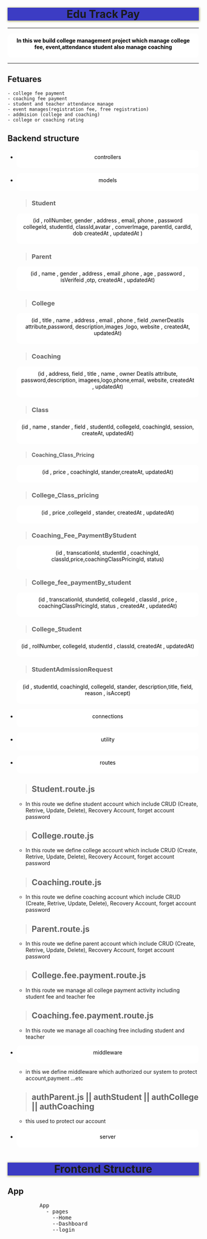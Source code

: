 # Edu Track Pay
---
**In this we build college management project which manage college fee, event,attendance student also manage coaching**
___
 ## Fetuares
    - college fee payment
    - coaching fee payment
    - student and teacher attendance manage
    - event manages(registration fee, free registration)
    - addmision (college and coaching)
    - college or coaching rating
 ## Backend structure
 - controllers
 - models<br>
     > ### Student 
     (id , rollNumber, gender , address , email, phone , password collegeId, studentId, classId,avatar , converImage, parentId, cardId, dob createdAt , updatedAt )
     <br> 
     > ### Parent 
     (id , name , gender , address , email ,phone , age , password , isVerifeid ,otp, createdAt , updatedAt)
     <br>
     > ### College 
     (id , title , name , address , email , phone , field ,ownerDeatils attribute,password, description,images ,logo, website , createdAt, updatedAt)
     <br>
     > ### Coaching
      (id , address, field , title , name , owner Deatils attribute, password,description, imagees,logo,phone,email, website, createdAt , updatedAt)
     <br>
     > ### Class 
     (id , name , stander , field , studentId, collegeId, coachingId, session, createAt, updatedAt)
     <br>
     > #### Coaching_Class_Pricing 
     (id , price , coachingId, stander,createAt, updatedAt)
     <br>
     > ### College_Class_pricing 
     (id , price ,collegeId , stander, createdAt , updatedAt)
     <br>
     >### Coaching_Fee_PaymentByStudent 
     (id , transcationId, studentId , coachingId, classId,price,coachingClassPricingId, status)
     <br>
     > ### College_fee_paymentBy_student 
     (id , transcationId, stundetId, collegeId , classId , price , coachingClassPricingId, status , createdAt , updatedAt)
     <br>
     > ### College_Student 
     (id , rollNumber, collegeId, studentId , classId, createdAt , updatedAt)
     <br>
     > ### StudentAdmissionRequest
     (id , studentId, coachingId, collegeId, stander, description,title, field, reason , isAccept)

 - connections
 - utility
 - routes
   > ## Student.route.js 
   - In this route we define student account which include CRUD (Create, Retrive, Update, Delete), Recovery Account, forget account password
   > ## College.route.js
   - In this route we define college account which include CRUD (Create, Retrive, Update, Delete), Recovery Account, forget account password
   > ## Coaching.route.js
   - In this route we define coaching account which include CRUD (Create, Retrive, Update, Delete), Recovery Account, forget account password
   > ## Parent.route.js
   - In this route we define parent account which include CRUD (Create, Retrive, Update, Delete), Recovery Account, forget account password
   > ## College.fee.payment.route.js
   - In this route we manage all college payment activity including student fee and teacher fee
   > ## Coaching.fee.payment.route.js
   - In this route we manage all coaching free including student and teacher
 - middleware
   - in this we define middleware which authorized our system to protect account,payment ...etc
   > ## authParent.js || authStudent || authCollege || authCoaching
   - this used to protect our account
 - server
  


 <html>
     <style>
      h1{
        background-color: rgb(60, 60, 196);
        box-shadow: 1px 1px 5px 1px  #aaaa67;
        text-align: center;
      }
      p{
        background-color: white;
        padding-left: 10px;
        padding-right: 10px;
        padding-top: 10px;
        padding-bottom: 20px;
        border-radius: 10px;
        color: black;
        text-align: center;
      }
     </style>
    <h1 >Frontend Structure</h1>
    <h2>App</h2>
      <pre>
          App
            - pages
              --Home
              --Dashboard
              --login
      </pre>

 </html>
